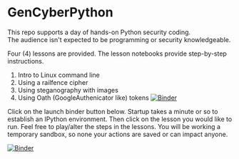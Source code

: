 # GenCyberPython
This repo supports a day of hands-on Python security coding.  
The audience isn't expected to be programming or security knowledgeable.

Four (4) lessons are provided.  The lesson notebooks provide step-by-step instructions.

1) Intro to Linux command line
2) Using a railfence cipher
3) Using steganography with images
4) Using Oath (GoogleAuthenicator like) tokens [![Binder](https://mybinder.org/badge_logo.svg)](https://mybinder.org/v2/gh/kengraf/TOTP/HEAD)

Click on the launch binder button below.  Startup takes a minute or so to establish an IPython
environment.  Then click on the lesson you would like to run.  Feel free to play/alter the steps
in the lessons.  You will be working a temporary sandbox, so none your actions are saved or
can impact anyone.

[![Binder](https://mybinder.org/badge_logo.svg)](https://mybinder.org/v2/gh/kengraf/GenCyberPython/HEAD)
